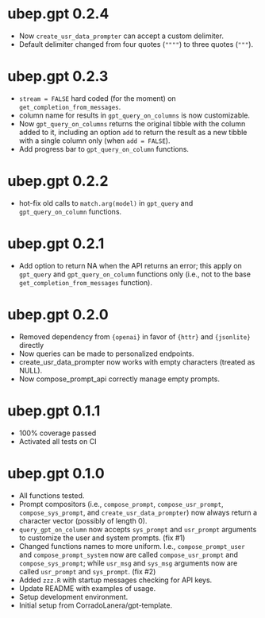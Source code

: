 # ubep.gpt 0.2.4

* Now `create_usr_data_prompter` can accept a custom delimiter.
* Default delimiter changed from four quotes (`""""`) to three quotes (`"""`).

# ubep.gpt 0.2.3

* `stream = FALSE` hard coded (for the moment) on `get_completion_from_messages`.
* column name for results in `gpt_query_on_columns` is now customizable.
* Now `gpt_query_on_columns` returns the original tibble with the column added
  to it, including an option `add` to return the result as a new tibble
  with a single column only (when `add = FALSE`).
* Add progress bar to `gpt_query_on_column` functions.

# ubep.gpt 0.2.2

* hot-fix old calls to `match.arg(model)` in `gpt_query` and `gpt_query_on_column` functions.

# ubep.gpt 0.2.1

* Add option to return NA when the API returns an error; this apply on `gpt_query` and `gpt_query_on_column` functions only (i.e., not to the base `get_completion_from_messages` function).

# ubep.gpt 0.2.0

* Removed dependency from `{openai}` in favor of `{httr}` and `{jsonlite}` directly
* Now queries can be made to personalized endpoints.
* create_usr_data_prompter now works with empty characters (treated as NULL).
* Now compose_prompt_api correctly manage empty prompts.

# ubep.gpt 0.1.1

* 100% coverage passed
* Activated all tests on CI

# ubep.gpt 0.1.0

* All functions tested.
* Prompt compositors (i.e., `compose_prompt`, `compose_usr_prompt`, `compose_sys_prompt`, and `create_usr_data_prompter`) now always return a character vector (possibly of length 0).
* `query_gpt_on_column` now accepts `sys_prompt` and `usr_prompt` arguments to customize the user and system prompts. (fix #1)
* Changed functions names to more uniform. I.e., `compose_prompt_user` and `compose_prompt_system` now are called `compose_usr_prompt` and `compose_sys_prompt`; while `usr_msg` and `sys_msg` arguments now are called `usr_prompt` and `sys_prompt`.  (fix #2)
* Added `zzz.R` with startup messages checking for API keys.
* Update README with examples of usage.
* Setup development environment.
* Initial setup from CorradoLanera/gpt-template.

